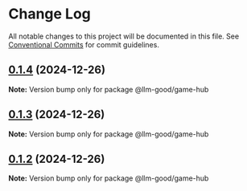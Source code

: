 # Change Log

All notable changes to this project will be documented in this file.
See [Conventional Commits](https://conventionalcommits.org) for commit guidelines.

## [0.1.4](https://github.com/tolerance-go/llm-good/compare/v0.1.3...v0.1.4) (2024-12-26)

**Note:** Version bump only for package @llm-good/game-hub





## [0.1.3](https://github.com/tolerance-go/llm-good/compare/v0.1.2...v0.1.3) (2024-12-26)

**Note:** Version bump only for package @llm-good/game-hub





## [0.1.2](https://github.com/tolerance-go/llm-good/compare/v0.1.1...v0.1.2) (2024-12-26)

**Note:** Version bump only for package @llm-good/game-hub
